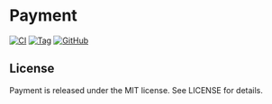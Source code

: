 # Payment

[![CI](https://github.com/BrunoVieiraSouza/Teste2/actions/workflows/CI.yml/badge.svg)](https://github.com/BrunoVieiraSouza/Teste2/actions/workflows/CI.yml) 
[![Tag](https://img.shields.io/github/v/tag/BrunoVieiraSouza/Teste2)](https://github.com/BrunoVieiraSouza/Teste2/releases)
[![GitHub](https://img.shields.io/github/license/BrunoVieiraSouza/Teste2)](https://github.com/BrunoVieiraSouza/Teste2/blob/main/LICENSE)

## License
Payment is released under the MIT license. See LICENSE for details.
